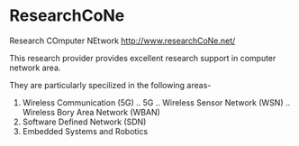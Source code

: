# ResearchCoNe
Research COmputer NEtwork <http://www.researchCoNe.net/>

This research provider provides excellent research support in computer network area.

They are particularly specilized in the following areas-

1. Wireless Communication (5G)
.. 5G
.. Wireless Sensor Network (WSN)
.. Wireless Bory Area Network (WBAN)
2. Software Defined Network (SDN)
3. Embedded Systems and Robotics

